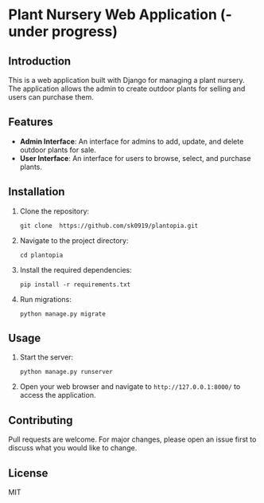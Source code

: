 # Plant Nursery Web Application (- under progress)

## Introduction

This is a web application built with Django for managing a plant nursery. The application allows the admin to create outdoor plants for selling and users can purchase them.

## Features

- **Admin Interface**: An interface for admins to add, update, and delete outdoor plants for sale.
- **User Interface**: An interface for users to browse, select, and purchase plants.

## Installation

1. Clone the repository:
    ```
    git clone  https://github.com/sk0919/plantopia.git
    ```
2. Navigate to the project directory:
    ```
    cd plantopia
    ```
3. Install the required dependencies:
    ```
    pip install -r requirements.txt
    ```
4. Run migrations:
    ```
    python manage.py migrate
    ```

## Usage

1. Start the server:
    ```
    python manage.py runserver
    ```
2. Open your web browser and navigate to `http://127.0.0.1:8000/` to access the application.

## Contributing

Pull requests are welcome. For major changes, please open an issue first to discuss what you would like to change.

## License

MIT
